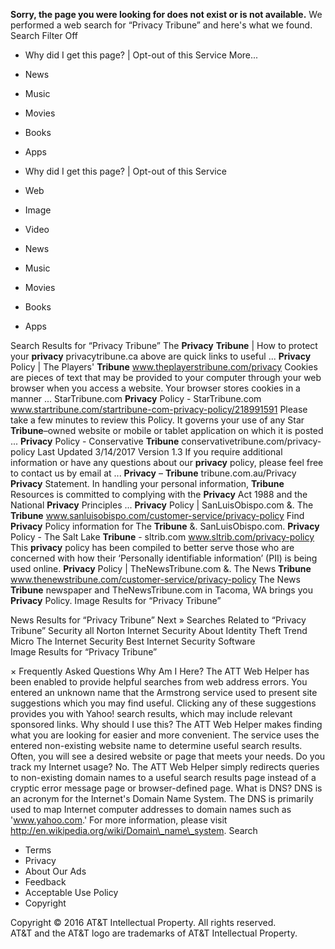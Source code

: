 **Sorry, the page you were looking for does not exist or is not available.** We performed a web search for “Privacy Tribune” and here's what we found. Search Filter Off

*   Why did I get this page? | Opt-out of this Service
More...

*   News
*   Music
*   Movies
*   Books
*   Apps
*   Why did I get this page? | Opt-out of this Service

*   Web
*   Image
*   Video
*   News
*   Music
*   Movies
*   Books
*   Apps

Search Results for “Privacy Tribune” The **Privacy** **Tribune** | How to protect your **privacy** privacytribune.ca above are quick links to useful ... **Privacy** Policy | The Players' **Tribune** www.theplayerstribune.com/privacy Cookies are pieces of text that may be provided to your computer through your web browser when you access a website. Your browser stores cookies in a manner ... StarTribune.com **Privacy** Policy - StarTribune.com www.startribune.com/startribune-com-privacy-policy/218991591 Please take a few minutes to review this Policy. It governs your use of any Star **Tribune**–owned website or mobile or tablet application on which it is posted ... **Privacy** Policy - Conservative **Tribune** conservativetribune.com/privacy-policy Last Updated 3/14/2017 Version 1.3 If you require additional information or have any questions about our **privacy** policy, please feel free to contact us by email at ... **Privacy** – **Tribune** tribune.com.au/Privacy **Privacy** Statement. In handling your personal information, **Tribune** Resources is committed to complying with the **Privacy** Act 1988 and the National **Privacy** Principles ... **Privacy** Policy | SanLuisObispo.com &. The **Tribune** www.sanluisobispo.com/customer-service/privacy-policy Find **Privacy** Policy information for The **Tribune** &. SanLuisObispo.com. **Privacy** Policy - The Salt Lake **Tribune** - sltrib.com www.sltrib.com/privacy-policy This **privacy** policy has been compiled to better serve those who are concerned with how their ‘Personally identifiable information’ (PII) is being used online. **Privacy** Policy | TheNewsTribune.com &. The News **Tribune** www.thenewstribune.com/customer-service/privacy-policy The News **Tribune** newspaper and TheNewsTribune.com in Tacoma, WA brings you **Privacy** Policy. Image Results for “Privacy Tribune”

News Results for “Privacy Tribune” Next » Searches Related to “Privacy Tribune” Security all Norton Internet Security About Identity Theft Trend Micro The Internet Security Best Internet Security Software  
Image Results for “Privacy Tribune”

× Frequently Asked Questions Why Am I Here? The ATT Web Helper has been enabled to provide helpful searches from web address errors. You entered an unknown name that the Armstrong service used to present site suggestions which you may find useful. Clicking any of these suggestions provides you with Yahoo! search results, which may include relevant sponsored links. Why should I use this? The ATT Web Helper makes finding what you are looking for easier and more convenient. The service uses the entered non-existing website name to determine useful search results. Often, you will see a desired website or page that meets your needs. Do you track my Internet usage? No. The ATT Web Helper simply redirects queries to non-existing domain names to a useful search results page instead of a cryptic error message page or browser-defined page. What is DNS? DNS is an acronym for the Internet's Domain Name System. The DNS is primarily used to map Internet computer addresses to domain names such as 'www.yahoo.com.' For more information, please visit http://en.wikipedia.org/wiki/Domain\_name\_system. Search

*   Terms
*   Privacy
*   About Our Ads
*   Feedback
*   Acceptable Use Policy
*   Copyright

Copyright © 2016 AT&T Intellectual Property. All rights reserved.  
AT&T and the AT&T logo are trademarks of AT&T Intellectual Property.